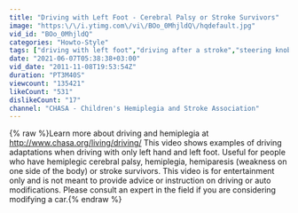```yaml
---
title: "Driving with Left Foot - Cerebral Palsy or Stroke Survivors"
image: "https:\/\/i.ytimg.com\/vi\/BOo_0MhjldQ\/hqdefault.jpg"
vid_id: "BOo_0MhjldQ"
categories: "Howto-Style"
tags: ["driving with left foot","driving after a stroke","steering knob"]
date: "2021-06-07T05:38:38+03:00"
vid_date: "2011-11-08T19:53:54Z"
duration: "PT3M40S"
viewcount: "135421"
likeCount: "531"
dislikeCount: "17"
channel: "CHASA - Children's Hemiplegia and Stroke Association"
---
```

{% raw %}Learn more about driving and hemiplegia at <a rel="nofollow" target="blank" href="http://www.chasa.org/living/driving/">http://www.chasa.org/living/driving/</a> This video shows examples of driving adaptations when driving with only left hand and left foot. Useful for people who have hemiplegic cerebral palsy, hemiplegia, hemiparesis (weakness on one side of the body) or stroke survivors. This video is for entertainment only and is not meant to provide advice or instruction on driving or auto modifications. Please consult an expert in the field if you are considering modifying a car.{% endraw %}
